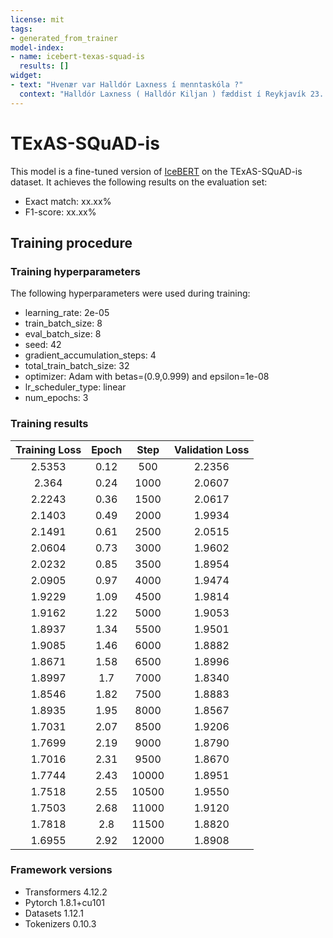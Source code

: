 ```yaml
---
license: mit
tags:
- generated_from_trainer
model-index:
- name: icebert-texas-squad-is
  results: []
widget:
- text: "Hvenær var Halldór Laxness í menntaskóla ?"
  context: "Halldór Laxness ( Halldór Kiljan ) fæddist í Reykjavík 23. apríl árið 1902 og átti í fyrstu heima við Laugaveg en árið 1905 settist fjölskyldan að í Laxnesi í Mosfellssveit . Þar ólst Halldór upp en sótti skóla í Reykjavík á unglingsárum . Ungur hélt hann síðan utan og var langdvölum erlendis um árabil – í ýmsum Evrópulöndum og síðar í Ameríku . Þegar hann var heima bjó hann í Reykjavík þar til hann og kona hans , Auður Sveinsdóttir , byggðu sér húsið Gljúfrastein í Mosfellssveit og fluttu þangað árið 1945 . Þar var heimili þeirra alla tíð síðan og þar er nú safn til minningar um þau . Halldór lést 8. febrúar 1998 . Skólaganga Halldórs varð ekki löng . Árið 1918 hóf hann nám við Menntaskólann í Reykjavík en hafði lítinn tíma til að læra , enda var hann að skrifa skáldsögu , Barn náttúrunnar , sem kom út haustið 1919 – þá þegar var höfundurinn ungi farinn af landi brott . Sagan vakti þó nokkra athygli og í Alþýðublaðinu sagði m.a. : „ Og hver veit nema að Halldór frá Laxnesi eigi eftir að verða óskabarn íslensku þjóðarinnar . “ Upp frá þessu sendi Halldór frá sér bók nánast á hverju ári , stundum fleiri en eina , í yfir sex áratugi . Afköst hans voru með eindæmum ; hann skrifaði fjölda skáldsagna , sumar í nokkrum hlutum , leikrit , kvæði , smásagnasöfn og endurminningabækur og gaf auk þess út mörg greinasöfn og ritgerðir . Bækurnar eru fjölbreyttar en eiga það sameiginlegt að vera skrifaðar af einstakri stílgáfu , djúpum mannskilningi og víðtækri þekkingu á sögu og samfélagi . Þar birtast oft afgerandi skoðanir á þjóðfélagsmálum og sögupersónur eru margar einkar eftirminnilegar ; tilsvör þeirra og lunderni hafa orðið samofin þjóðarsálinni . Þekktustu verk Halldórs eru eflaust skáldsögurnar stóru og rismiklu , s.s. Salka Valka , Sjálfstætt fólk , Heimsljós , Íslandsklukkan og Gerpla , og raunar mætti telja upp mun fleiri ; Kvæðabók hans er í uppáhaldi hjá mörgum sem og minningabækurnar sem hann skrifaði á efri árum um æskuár sín ; af þekktum greinasöfnum og ritgerðum má nefna Alþýðubókina og Skáldatíma . Mikið hefur verið skrifað um verk og ævi skáldsins , en hér skal aðeins bent á ítarlega frásögn og greiningu Halldórs Guðmundssonar í bókinni Halldór Laxness – ævisaga ."
---
```


# TExAS-SQuAD-is

This model is a fine-tuned version of [IceBERT](https://huggingface.co/vesteinn/IceBERT) on the TExAS-SQuAD-is dataset.
It achieves the following results on the evaluation set:
- Exact match: xx.xx%
- F1-score: xx.xx%

## Training procedure

### Training hyperparameters

The following hyperparameters were used during training:
- learning_rate: 2e-05
- train_batch_size: 8
- eval_batch_size: 8
- seed: 42
- gradient_accumulation_steps: 4
- total_train_batch_size: 32
- optimizer: Adam with betas=(0.9,0.999) and epsilon=1e-08
- lr_scheduler_type: linear
- num_epochs: 3

### Training results

| Training Loss | Epoch | Step  | Validation Loss |
|:-------------:|:-----:|:-----:|:---------------:|
| 2.5353        | 0.12  | 500   | 2.2356          |
| 2.364         | 0.24  | 1000  | 2.0607          |
| 2.2243        | 0.36  | 1500  | 2.0617          |
| 2.1403        | 0.49  | 2000  | 1.9934          |
| 2.1491        | 0.61  | 2500  | 2.0515          |
| 2.0604        | 0.73  | 3000  | 1.9602          |
| 2.0232        | 0.85  | 3500  | 1.8954          |
| 2.0905        | 0.97  | 4000  | 1.9474          |
| 1.9229        | 1.09  | 4500  | 1.9814          |
| 1.9162        | 1.22  | 5000  | 1.9053          |
| 1.8937        | 1.34  | 5500  | 1.9501          |
| 1.9085        | 1.46  | 6000  | 1.8882          |
| 1.8671        | 1.58  | 6500  | 1.8996          |
| 1.8997        | 1.7   | 7000  | 1.8340          |
| 1.8546        | 1.82  | 7500  | 1.8883          |
| 1.8935        | 1.95  | 8000  | 1.8567          |
| 1.7031        | 2.07  | 8500  | 1.9206          |
| 1.7699        | 2.19  | 9000  | 1.8790          |
| 1.7016        | 2.31  | 9500  | 1.8670          |
| 1.7744        | 2.43  | 10000 | 1.8951          |
| 1.7518        | 2.55  | 10500 | 1.9550          |
| 1.7503        | 2.68  | 11000 | 1.9120          |
| 1.7818        | 2.8   | 11500 | 1.8820          |
| 1.6955        | 2.92  | 12000 | 1.8908          |


### Framework versions

- Transformers 4.12.2
- Pytorch 1.8.1+cu101
- Datasets 1.12.1
- Tokenizers 0.10.3
